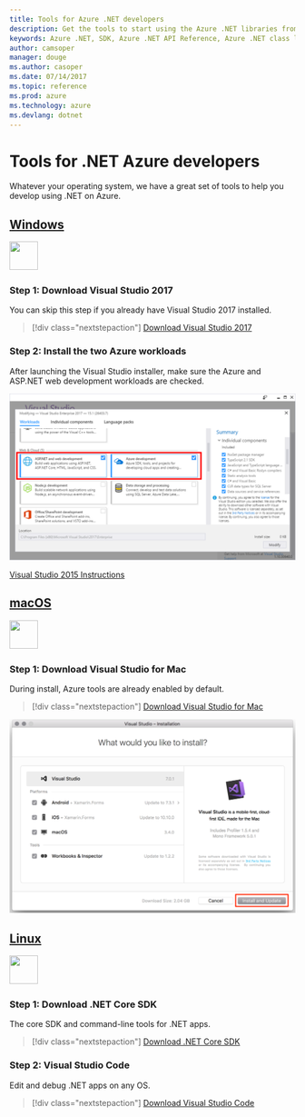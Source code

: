 ```yaml
---
title: Tools for Azure .NET developers
description: Get the tools to start using the Azure .NET libraries from a Windows, Linux, or Mac environment.
keywords: Azure .NET, SDK, Azure .NET API Reference, Azure .NET class library
author: camsoper
manager: douge
ms.author: casoper
ms.date: 07/14/2017
ms.topic: reference
ms.prod: azure
ms.technology: azure
ms.devlang: dotnet
---
```


# Tools for .NET Azure developers

Whatever your operating system, we have a great set of tools to help you develop using .NET on Azure.

## [Windows](#tab/windows)

<img src="https://docs.microsoft.com/en-us/media/logos/logo_vs-ide.svg" width="50" height="50"></img>

### Step 1: Download Visual Studio 2017

You can skip this step if you already have Visual Studio 2017 installed.

> [!div class="nextstepaction"]
> [Download Visual Studio 2017](https://www.visualstudio.com/downloads/)

### Step 2: Install the two Azure workloads

After launching the Visual Studio installer, make sure the Azure and ASP.NET web development workloads are checked.

![Visual Studio Installer](media/dotnet-tools/azure-workloads.png)

[Visual Studio 2015 Instructions](dotnet-sdk-vs2015-install.md)

## [macOS](#tab/macos)

<img src="https://docs.microsoft.com/en-us/media/logos/logo_vs-mac.svg" width="50" height="50"></img>

### Step 1: Download Visual Studio for Mac

During install, Azure tools are already enabled by default.

> [!div class="nextstepaction"]
> [Download Visual Studio for Mac](https://www.visualstudio.com/vs/visual-studio-mac/)

![Visual Studio for Mac Installer](media/dotnet-tools/azure-vsmac.png)

## [Linux](#tab/linux)

<img src="https://docs.microsoft.com/en-us/media/logos/logo_vs-code.svg" width="50" height="50"></img>

### Step 1: Download .NET Core SDK

The core SDK and command-line tools for .NET apps.

> [!div class="nextstepaction"]
> [Download .NET Core SDK](https://www.microsoft.com/net/core)

### Step 2: Visual Studio Code

Edit and debug .NET apps on any OS.

> [!div class="nextstepaction"]
> [Download Visual Studio Code](https://code.visualstudio.com)